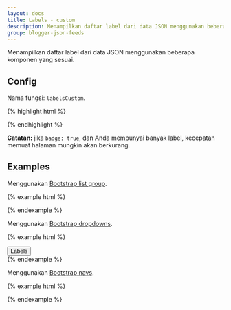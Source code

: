 ```yaml
---
layout: docs
title: Labels - custom
description: Menampilkan daftar label dari data JSON menggunakan beberapa komponen yang sesuai.
group: blogger-json-feeds
---
```


Menampilkan daftar label dari data JSON menggunakan beberapa komponen yang sesuai.

## Config

Nama fungsi: `labelsCustom`.

{% highlight html %}
<script>
var config = {
  postsPerPage: 10,
  badge: true|false,
  classes: {
    base: 'Base class',
    item: 'Item class',
    badge: 'badge badge-default badge-pill'
  }
}
</script>
{% endhighlight %}

**Catatan:** jika `badge: true`, dan Anda mempunyai banyak label, kecepatan memuat halaman mungkin akan berkurang.

## Examples

Menggunakan [Bootstrap list group](https://v4-alpha.getbootstrap.com/components/list-group/).

{% example html %}
<script>
var config = {
  postsPerPage: 10,
  badge: true,
  classes: {
    base: 'list-group',
    item: 'list-group-item list-group-item-action justify-content-between',
    badge: 'badge badge-default badge-pill'
  }
}
</script>
<script src="https://blogger.googleblog.com/feeds/posts/summary?max-results=0&amp;alt=json-in-script&amp;callback=labelsCustom"></script>
{% endexample %}

Menggunakan [Bootstrap dropdowns](https://v4-alpha.getbootstrap.com/components/dropdowns/).

{% example html %}
<div class="btn-group">
  <button class="btn btn-secondary dropdown-toggle" type="button" data-toggle="dropdown" aria-haspopup="true" aria-expanded="false">
    Labels
  </button>
  <script>
  var config = {
    postsPerPage: 10,
    badge: true,
    classes: {
      base: 'dropdown-menu',
      item: 'dropdown-item',
      badge: 'badge badge-default badge-pill'
    }
  }
  </script>
  <script src="https://blogger.googleblog.com/feeds/posts/summary?max-results=0&amp;alt=json-in-script&amp;callback=labelsCustom"></script>
</div>
{% endexample %}

Menggunakan [Bootstrap navs](https://v4-alpha.getbootstrap.com/components/navs/).

{% example html %}
<script>
var config = {
  postsPerPage: 10,
  badge: true,
  classes: {
    base: 'nav flex-column',
    item: 'nav-link',
    badge: 'badge badge-default badge-pill'
  }
}
</script>
<script src="https://blogger.googleblog.com/feeds/posts/summary?max-results=0&amp;alt=json-in-script&amp;callback=labelsCustom"></script>
{% endexample %}
